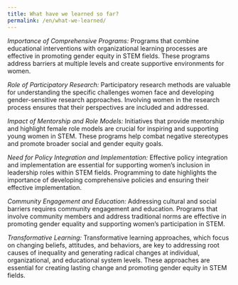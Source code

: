 ```yaml
---
title: What have we learned so far?
permalink: /en/what-we-learned/
---
```


*Importance of Comprehensive Programs:*
Programs that combine educational interventions with organizational learning processes are effective in promoting gender equity in STEM fields. These programs address barriers at multiple levels and create supportive environments for women.

*Role of Participatory Research:*
Participatory research methods are valuable for understanding the specific challenges women face and developing gender-sensitive research approaches. Involving women in the research process ensures that their perspectives are included and addressed.

*Impact of Mentorship and Role Models:*
Initiatives that provide mentorship and highlight female role models are crucial for inspiring and supporting young women in STEM. These programs help combat negative stereotypes and promote broader social and gender equity goals.

*Need for Policy Integration and Implementation:*
Effective policy integration and implementation are essential for supporting women’s inclusion in leadership roles within STEM fields. Programming to date highlights the importance of developing comprehensive policies and ensuring their effective implementation.

*Community Engagement and Education:*
Addressing cultural and social barriers requires community engagement and education. Programs that involve community members and address traditional norms are effective in promoting gender equality and supporting women’s participation in STEM.

*Transformative Learning:*
Transformative learning approaches, which focus on changing beliefs, attitudes, and behaviors, are key to addressing root causes of inequality and generating radical changes at individual, organizational, and educational system levels. These approaches are essential for creating lasting change and promoting gender equity in STEM fields.
